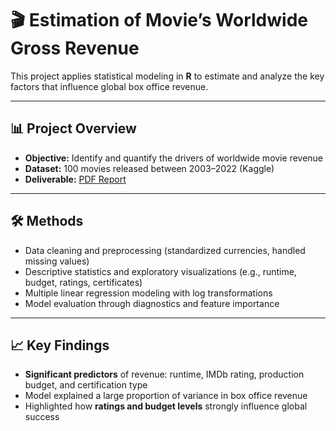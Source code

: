 # 🎬 Estimation of Movie’s Worldwide Gross Revenue

This project applies statistical modeling in **R** to estimate and analyze the key factors that influence global box office revenue.  

---

## 📊 Project Overview
- **Objective:** Identify and quantify the drivers of worldwide movie revenue  
- **Dataset:** 100 movies released between 2003–2022 (Kaggle)  
- **Deliverable:** [PDF Report](./Estimation%20of%20Movie’s%20Worldwide%20Gross%20Revenue.pdf)  

---

## 🛠 Methods
- Data cleaning and preprocessing (standardized currencies, handled missing values)  
- Descriptive statistics and exploratory visualizations (e.g., runtime, budget, ratings, certificates)  
- Multiple linear regression modeling with log transformations  
- Model evaluation through diagnostics and feature importance  

---

## 📈 Key Findings
- **Significant predictors** of revenue: runtime, IMDb rating, production budget, and certification type  
- Model explained a large proportion of variance in box office revenue  
- Highlighted how **ratings and budget levels** strongly influence global success  

